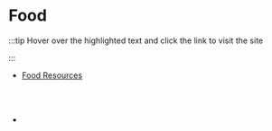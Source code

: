 # Food

:::tip Hover over the highlighted text and click the link to visit the site

:::

- [Food Resources](https://tinyurl.com/Food-Resources-2)

<br></br>

-

